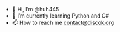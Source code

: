 - 👋 Hi, I’m @huh445
- 🌱 I’m currently learning Python and C#
- 📫 How to reach me contact@discok.org
<!---
huh445/huh445 is a ✨ special ✨ repository because its `README.md` (this file) appears on your GitHub profile.
You can click the Preview link to take a look at your changes.
--->
